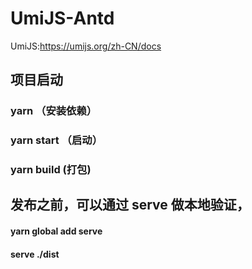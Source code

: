 # UmiJS-Antd
UmiJS:https://umijs.org/zh-CN/docs

## 项目启动
### yarn （安装依赖）
### yarn start （启动）
### yarn build (打包)

## 发布之前，可以通过 serve 做本地验证，
#### yarn global add serve 
#### serve ./dist
